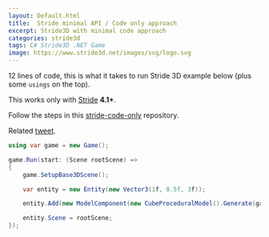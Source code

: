 ```yaml
---
layout: Default.html
title:  Stride minimal API / Code only approach
excerpt: Stride3D with minimal code approach
categories: stride3d
tags: C# Stride3D .NET Game
image: https://www.stride3d.net/images/svg/logo.svg
---
```

12 lines of code, this is what it takes to run Stride 3D example below (plus some ```usings``` on the top).

This works only with [Stride](https://www.stride3d.net/) **4.1+**.

Follow the steps in this [stride-code-only](https://github.com/VaclavElias/stride-code-only) repository.

Related [tweet](https://twitter.com/VasoElias/status/1525162302487543809).

```csharp
using var game = new Game();

game.Run(start: (Scene rootScene) =>
{
    game.SetupBase3DScene();

    var entity = new Entity(new Vector3(1f, 0.5f, 3f));

    entity.Add(new ModelComponent(new CubeProceduralModel().Generate(game.Services)));

    entity.Scene = rootScene;
});
